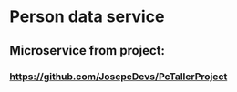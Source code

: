 # Person data service 
## Microservice from project:
### https://github.com/JosepeDevs/PcTallerProject